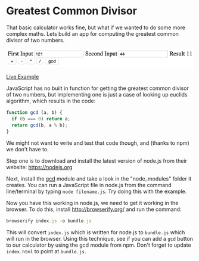 # Greatest Common Divisor

That basic calculator works fine, but what if we wanted to do some more complex maths.  Lets build an app for computing the greatest common divisor of two numbers.

![Example Image](example.png)

[Live Example](https://rawgit.com/ForbesLindesay/tutorials-for-building-real-apps/master/02-gcd/sollution/index.html)

JavaScript has no built in function for getting the greatest common divisor of two numbers, but implementing one is just a case of looking up euclids algorithm, which results in the code:

```js
function gcd (a, b) {
  if (b === 0) return a;
  return gcd(b, a % b);
}
```

We might not want to write and test that code though, and (thanks to npm) we don't have to.


Step one is to download and install the latest version of node.js from their website: https://nodejs.org

Next, install the [gcd](https://www.npmjs.com/package/gcd) module and take a look in the "node_modules" folder it creates.  You can run a JavaScript file in node.js from the command line/terminal by typing `node filename.js`.  Try doing this with the example.

Now you have this working in node.js, we need to get it working in the browser.  To do this, install http://browserify.org/ and run the command:

```js
browserify index.js -o bundle.js
```

This will convert `index.js` which is written for node.js to `bundle.js` which will run in the browser.  Using this technique, see if you can add a `gcd` button to our calculator by using the gcd module from npm.  Don't forget to update `index.html` to point at `bundle.js`.
